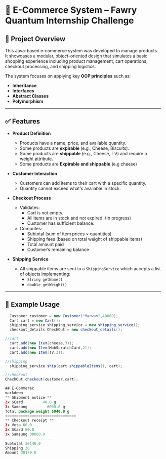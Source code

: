 # 🛒 E-Commerce System – Fawry Quantum Internship Challenge

## 📌 Project Overview

This Java-based e-commerce system was developed to manage products. It showcases a modular, object-oriented design that simulates a basic shopping experience including product management, cart operations, checkout processing, and shipping logistics.

The system focuses on applying key **OOP principles** such as:
- **Inheritance**
- **Interfaces**
- **Abstract Classes**
- **Polymorphism**

---

## ✅ Features

- **Product Definition**
  - Products have a name, price, and available quantity.
  - Some products are **expirable** (e.g., Cheese, Biscuits).
  - Some products are **shippable** (e.g., Cheese, TV) and require a weight attribute.
  - Some products are **Expirable and shippable** (e.g cheese)

- **Customer Interaction**
  - Customers can add items to their cart with a specific quantity.
  - Quantity cannot exceed what's available in stock.

- **Checkout Process**
  - Validates:
    - Cart is not empty.
    - All items are in stock and not expired. (In progress)
    - Customer has sufficient balance.
  - Computes:
    - Subtotal (sum of item prices × quantities)
    - Shipping fees (based on total weight of shippable items)
    - Total amount paid
    - Customer’s remaining balance

- **Shipping Service**
  - All shippable items are sent to a `ShippingService` which accepts a list of objects implementing:
    - `String getName()`
    - `double getWeight()`

---

## 🧪 Example Usage

```java
  Customer customer = new Customer("Marwan",40000);
  Cart cart = new Cart();
  shipping_service shipping_service = new shipping_service();
  checkout_details ChechOut = new checkout_details();

//cart
  cart.add(new Item(cheese,3));
  cart.add(new Item(MobScratchCard,2));
  cart.add(new Item(TV,3));

//shipping
  shipping_service.ship(cart.shippableItems(), cart);

//checkout
ChechOut.checkout(customer,cart);

## E-Commerec
markdown
** Shipment notice **
2x SCard         40.0 g
3x Samsung         6000.0 g
Total package weight 6040.0 g 
================================
** Checkout receipt **
3x Veta 60.0
2x SCard 80.0
3x Samsung 30000.0
----------------------
Subtotal 30140.0
Shipping 30
Amount 30170.0
